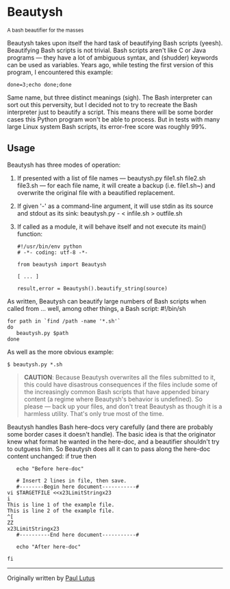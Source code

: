 # Beautysh

<sup>A bash beautifier for the masses</sup>

Beautysh takes upon itself the hard task of beautifying Bash scripts (yeesh).
Beautifying Bash scripts is not trivial. Bash scripts aren't like C or Java
programs — they have a lot of ambiguous syntax, and (shudder) keywords can be
used as variables. Years ago, while testing the first version of this program,
I encountered this example:

    done=3;echo done;done

Same name, but three distinct meanings (sigh). The Bash interpreter can sort out
 this perversity, but I decided not to try to recreate the Bash interpreter just
 to beautify a script. This means there will be some border cases this Python
program won't be able to process. But in tests with many large Linux system
Bash scripts, its error-free score was roughly 99%.

## Usage

Beautysh has three modes of operation:

1.  If presented with a list of file names —
        beautysh.py file1.sh file2.sh file3.sh
    — for each file name, it will create a backup (i.e. file1.sh~) and overwrite
     the original file with a beautified replacement.

2.  If given '-' as a command-line argument, it will use stdin as its source and
stdout as its sink:
        beautysh.py - < infile.sh > outfile.sh

3.  If called as a module, it will behave itself and not execute its main()
function:


        #!/usr/bin/env python
        # -*- coding: utf-8 -*-

        from beautysh import Beautysh

        [ ... ]

        result,error = Beautysh().beautify_string(source)

As written, Beautysh can beautify large numbers of Bash scripts when called
from ... well, among other things, a Bash script:
    #!/bin/sh

    for path in `find /path -name '*.sh'`
    do
       beautysh.py $path
    done

As well as the more obvious example:

    $ beautysh.py *.sh

> **CAUTION**: Because Beautysh overwrites all the files submitted to it, this
> could have disastrous consequences if the files include some of the
> increasingly common Bash scripts that have appended binary content (a regime
> where Beautysh's behavior is undefined). So please — back up your files,
> and don't treat Beautysh as though it is a harmless utility. That's only true
> most of the time.

Beautysh handles Bash here-docs very carefully (and there are probably some
border cases it doesn't handle). The basic idea is that the originator knew what
 format he wanted in the here-doc, and a beautifier shouldn't try to outguess
him. So Beautysh does all it can to pass along the here-doc content
unchanged:
    if true
    then

       echo "Before here-doc"

       # Insert 2 lines in file, then save.
       #--------Begin here document-----------#
    vi $TARGETFILE <<x23LimitStringx23
    i
    This is line 1 of the example file.
    This is line 2 of the example file.
    ^[
    ZZ
    x23LimitStringx23
       #----------End here document-----------#

       echo "After here-doc"

    fi

________________________________________________________________________________

Originally written by [Paul Lutus](http://arachnoid.com/python/beautify_bash_program.html)

